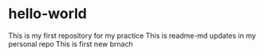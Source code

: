 # hello-world
This is my first repository for my practice
This is readme-md updates in my personal repo
This is first new brnach 
